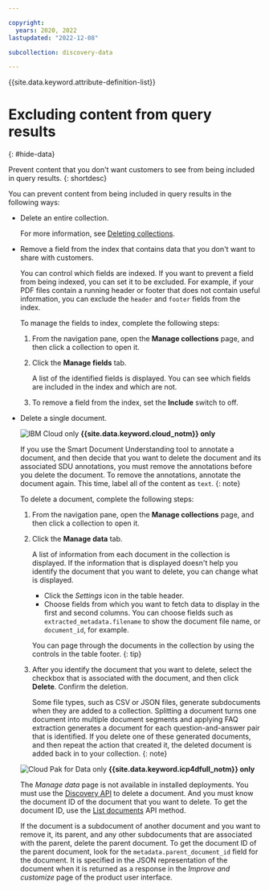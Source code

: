 ```yaml
---

copyright:
  years: 2020, 2022
lastupdated: "2022-12-08"

subcollection: discovery-data

---
```


{{site.data.keyword.attribute-definition-list}}

# Excluding content from query results
{: #hide-data}

Prevent content that you don't want customers to see from being included in query results.
{: shortdesc}

You can prevent content from being included in query results in the following ways:

- Delete an entire collection.

   For more information, see [Deleting collections](/docs/discovery-data?topic=discovery-data-manage-collections#collection-delete).

- Remove a field from the index that contains data that you don't want to share with customers.

   You can control which fields are indexed. If you want to prevent a field from being indexed, you can set it to be excluded. For example, if your PDF files contain a running header or footer that does not contain useful information, you can exclude the `header` and `footer` fields from the index.

   To manage the fields to index, complete the following steps:

   1. From the navigation pane, open the **Manage collections** page, and then click a collection to open it.
   1. Click the **Manage fields** tab.

      A list of the identified fields is displayed. You can see which fields are included in the index and which are not.

   1. To remove a field from the index, set the **Include** switch to off.

- Delete a single document.

   ![IBM Cloud only](images/ibm-cloud.png) **{{site.data.keyword.cloud_notm}} only**

   If you use the Smart Document Understanding tool to annotate a document, and then decide that you want to delete the document and its associated SDU annotations, you must remove the annotations before you delete the document. To remove the annotations, annotate the document again. This time, label all of the content as `text`.
   {: note}

   To delete a document, complete the following steps:

   1. From the navigation pane, open the **Manage collections** page, and then click a collection to open it.
   1. Click the **Manage data** tab.

      A list of information from each document in the collection is displayed. If the information that is displayed doesn't help you identify the document that you want to delete, you can change what is displayed.

      -   Click the *Settings* icon in the table header.
      -   Choose fields from which you want to fetch data to display in the first and second columns. You can choose fields such as `extracted_metadata.filename` to show the document file name, or `document_id`, for example.

      You can page through the documents in the collection by using the controls in the table footer.
      {: tip}

   1. After you identify the document that you want to delete, select the checkbox that is associated with the document, and then click **Delete**. Confirm the deletion.

      Some file types, such as CSV or JSON files, generate subdocuments when they are added to a collection. Splitting a document turns one document into multiple document segments and applying FAQ extraction generates a document for each question-and-answer pair that is identified. If you delete one of these generated documents, and then repeat the action that created it, the deleted document is added back in to your collection.
      {: note}

   ![Cloud Pak for Data only](images/desktop.png) **{{site.data.keyword.icp4dfull_notm}} only**

   The *Manage data* page is not available in installed deployments. You must use the [Discovery API](/apidocs/discovery-data#deletedocument) to delete a document. And you must know the document ID of the document that you want to delete. To get the document ID, use the [List documents](/apidocs/discovery-data#listdocuments) API method.

   If the document is a subdocument of another document and you want to remove it, its parent, and any other subdocuments that are associated with the parent, delete the parent document. To get the document ID of the parent document, look for the `metadata.parent_document_id` field for the document. It is specified in the JSON representation of the document when it is returned as a response in the *Improve and customize* page of the product user interface.
